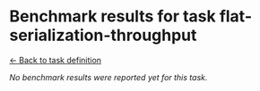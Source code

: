 # Benchmark results for task flat-serialization-throughput

[<- Back to task definition](index.md)

_No benchmark results were reported yet for this task._